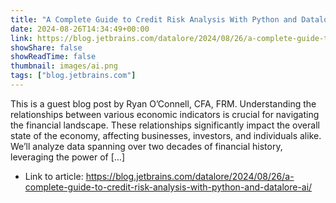 ```yaml
---
title: "A Complete Guide to Credit Risk Analysis With Python and Datalore AI"
date: 2024-08-26T14:34:49+00:00
link: https://blog.jetbrains.com/datalore/2024/08/26/a-complete-guide-to-credit-risk-analysis-with-python-and-datalore-ai/
showShare: false
showReadTime: false
thumbnail: images/ai.png
tags: ["blog.jetbrains.com"]
---
```

This is a guest blog post by Ryan O’Connell, CFA, FRM. Understanding the relationships between various economic indicators is crucial for navigating the financial landscape. These relationships significantly impact the overall state of the economy, affecting businesses, investors, and individuals alike. We’ll analyze data spanning over two decades of financial history, leveraging the power of […]

- Link to article: https://blog.jetbrains.com/datalore/2024/08/26/a-complete-guide-to-credit-risk-analysis-with-python-and-datalore-ai/